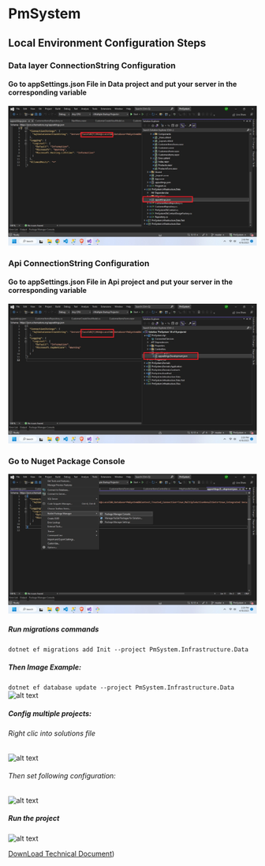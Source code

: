 # PmSystem

## Local Environment Configuration Steps

### Data layer ConnectionString Configuration
#### Go to appSettings.json File in Data project and put your server in the corresponding variable
![alt text](https://github.com/saulocarrasco/PmSystem/blob/master/documentation/data-connectionString.jpg)

### Api ConnectionString Configuration
#### Go to appSettings.json File in Api project and put your server in the corresponding variable
![alt text](https://github.com/saulocarrasco/PmSystem/blob/master/documentation/api-connectionString.jpg)

### Go to Nuget Package Console
![alt text](https://github.com/saulocarrasco/PmSystem/blob/master/documentation/nuget-console-option.jpg)

##### Run migrations commands
```dotnet ef migrations add Init --project PmSystem.Infrastructure.Data```<br/>
##### Then Image Example:
```dotnet ef database update --project PmSystem.Infrastructure.Data```
![alt text](https://github.com/saulocarrasco/PmSystem/blob/master/documentation/nuget-command.jpg)

##### Config multiple projects:
###### Right clic into solutions file
![alt text](https://github.com/saulocarrasco/PmSystem/blob/master/documentation/right-clic.jpg)
###### Then set following configuration:
![alt text](https://github.com/saulocarrasco/PmSystem/blob/master/documentation/multiple-project-option.jpg)

##### Run the project
![alt text](https://github.com/saulocarrasco/PmSystem/blob/master/documentation/run-project.jpg)

[DownLoad Technical Document](https://github.com/saulocarrasco/PmSystem/blob/master/documentation/Technical%20Document.docx))
